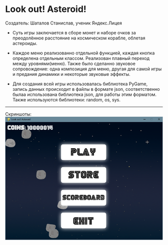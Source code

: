 # Look out! Asteroid!
Создатель: Шаталов Станислав, ученик Яндекс.Лицея

* Суть игры заключается в сборе монет и наборе очков за преодолённое расстояние на космическом корабле, облетая астероиды.

* Каждое меню реализованно отдельной функцией, каждая кнопка определена отдельным классом. Реализован плавный переход между уровнями(меню). Также было сделанно звуковое сопровождение: одна композиция для меню, другая для самой игры и предания динамики и некоторые звуковые эффекты.

* Для создания всей игры использовалась библиотека PyGame, запись данных происходит в файлы в формате json, соответственно былаа использована библиотека json, для работы этим форматом. Также используются библиотеки: random, os, sys.

***
Скриншоты:
![Главное меню](https://github.com/RETRO30/Look-out-Asteroid/blob/main/screenshots/screen%20(3).png?raw=true)
